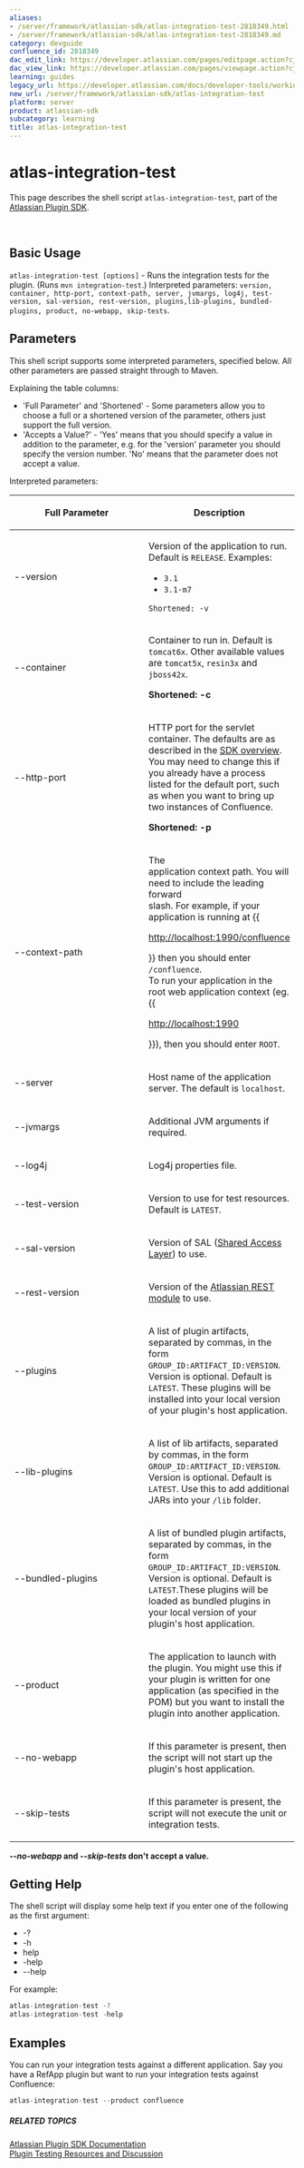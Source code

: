 ```yaml
---
aliases:
- /server/framework/atlassian-sdk/atlas-integration-test-2818349.html
- /server/framework/atlassian-sdk/atlas-integration-test-2818349.md
category: devguide
confluence_id: 2818349
dac_edit_link: https://developer.atlassian.com/pages/editpage.action?cjm=wozere&pageId=2818349
dac_view_link: https://developer.atlassian.com/pages/viewpage.action?cjm=wozere&pageId=2818349
learning: guides
legacy_url: https://developer.atlassian.com/docs/developer-tools/working-with-the-sdk/command-reference/atlas-integration-test
new_url: /server/framework/atlassian-sdk/atlas-integration-test
platform: server
product: atlassian-sdk
subcategory: learning
title: atlas-integration-test
---
```

# atlas-integration-test

This page describes the shell script `atlas-integration-test`, part of the <a href="/pages/createpage.action?spaceKey=DOCS&amp;title=Atlassian+Plugin+SDK+Documentation&amp;linkCreation=true&amp;fromPageId=2818349" class="createlink">Atlassian Plugin SDK</a>.

 

## Basic Usage

`atlas-integration-test [options]` - Runs the integration tests for the plugin. (Runs `mvn integration-test`.) Interpreted parameters: `version, container, http-port, context-path, server, jvmargs, log4j, test-version, sal-version, rest-version, plugins,lib-plugins, bundled-plugins, product, no-webapp, skip-tests`.

## Parameters

This shell script supports some interpreted parameters, specified below. All other parameters are passed straight through to Maven.

Explaining the table columns:

-   'Full Parameter' and 'Shortened' - Some parameters allow you to choose a full or a shortened version of the parameter, others just support the full version.
-   'Accepts a Value?' - 'Yes' means that you should specify a value in addition to the parameter, e.g. for the 'version' parameter you should specify the version number. 'No' means that the parameter does not accept a value.

Interpreted parameters:

<table>
<colgroup>
<col style="width: 50%" />
<col style="width: 50%" />
</colgroup>
<thead>
<tr class="header">
<th><p>Full Parameter</p></th>
<th><p>Description</p></th>
</tr>
</thead>
<tbody>
<tr class="odd">
<td><p>--version</p></td>
<td><p>Version of the application to run. Default is <code>RELEASE</code>. Examples:</p>
<ul>
<li><code>3.1</code></li>
<li><code>3.1-m7</code></li>
</ul>
<p><code>Shortened: -v</code></p></td>
</tr>
<tr class="even">
<td><p>--container</p></td>
<td><p>Container to run in. Default is <code>tomcat6x</code>. Other available values are <code>tomcat5x</code>, <code>resin3x</code> and <code>jboss42x</code>.</p>
<p><strong>Shortened: -c</strong></p></td>
</tr>
<tr class="odd">
<td><p>--http-port</p></td>
<td><p>HTTP port for the servlet container. The defaults are as described in the <a href="/pages/createpage.action?spaceKey=DOCS&amp;title=Atlassian+Plugin+SDK+Documentation&amp;linkCreation=true&amp;fromPageId=2818349" class="createlink">SDK overview</a>. You may need to change this if you already have a process listed for the default port, such as when you want to bring up two instances of Confluence.</p>
<p><strong>Shortened: -p</strong></p></td>
</tr>
<tr class="even">
<td><p>--context-path</p></td>
<td><p>The<br />
application context path. You will need to include the leading forward<br />
slash. For example, if your application is running at {{</p>
<a href="http://localhost:1990/confluence" class="uri external-link">http://localhost:1990/confluence</a>
<p>}} then you should enter <code>/confluence</code>.<br />
To run your application in the root web application context (eg. {{</p>
<a href="http://localhost:1990" class="uri external-link">http://localhost:1990</a>
<p>}}), then you should enter <code>ROOT</code>.</p></td>
</tr>
<tr class="odd">
<td><p>--server</p></td>
<td><p>Host name of the application server. The default is <code>localhost</code>.</p></td>
</tr>
<tr class="even">
<td><p>--jvmargs</p></td>
<td><p>Additional JVM arguments if required.</p></td>
</tr>
<tr class="odd">
<td><p>--log4j</p></td>
<td><p>Log4j properties file.</p></td>
</tr>
<tr class="even">
<td><p>--test-version</p></td>
<td><p>Version to use for test resources. Default is <code>LATEST</code>.</p></td>
</tr>
<tr class="odd">
<td><p>--sal-version</p></td>
<td><p>Version of SAL (<a href="https://developer.atlassian.com/display/SAL">Shared Access Layer</a>) to use.</p></td>
</tr>
<tr class="even">
<td><p>--rest-version</p></td>
<td><p>Version of the <a href="https://developer.atlassian.com/display/REST/REST+Plugin+Module">Atlassian REST module</a> to use.</p></td>
</tr>
<tr class="odd">
<td><p>--plugins</p></td>
<td><p>A list of plugin artifacts, separated by commas, in the form <code>GROUP_ID:ARTIFACT_ID:VERSION</code>. Version is optional. Default is <code>LATEST</code>. These plugins will be installed into your local version of your plugin's host application.</p></td>
</tr>
<tr class="even">
<td><p>--lib-plugins</p></td>
<td><p>A list of lib artifacts, separated by commas, in the form <code>GROUP_ID:ARTIFACT_ID:VERSION</code>. Version is optional. Default is <code>LATEST</code>. Use this to add additional JARs into your <code>/lib</code> folder.</p></td>
</tr>
<tr class="odd">
<td><p>--bundled-plugins</p></td>
<td><p>A list of bundled plugin artifacts, separated by commas, in the form <code>GROUP_ID:ARTIFACT_ID:VERSION</code>. Version is optional. Default is <code>LATEST</code>.These plugins will be loaded as bundled plugins in your local version of your plugin's host application.</p></td>
</tr>
<tr class="even">
<td><p>--product</p></td>
<td><p>The application to launch with the plugin. You might use this if your plugin is written for one application (as specified in the POM) but you want to install the plugin into another application.</p></td>
</tr>
<tr class="odd">
<td><p>--no-webapp</p></td>
<td><p>If this parameter is present, then the script will not start up the plugin's host application.</p></td>
</tr>
<tr class="even">
<td><p>--skip-tests</p></td>
<td><p>If this parameter is present, the script will not execute the unit or integration tests.</p></td>
</tr>
</tbody>
</table>

***--no-webapp* and *--skip-tests* don't accept a value.**

## Getting Help

The shell script will display some help text if you enter one of the following as the first argument:

-   -?
-   -h
-   help
-   -help
-   --help

For example:

``` javascript
atlas-integration-test -?
atlas-integration-test -help
```

## Examples

You can run your integration tests against a different application. Say you have a RefApp plugin but want to run your integration tests against Confluence:

``` javascript
atlas-integration-test --product confluence
```

##### RELATED TOPICS

<a href="/pages/createpage.action?spaceKey=DOCS&amp;title=Atlassian+Plugin+SDK+Documentation&amp;linkCreation=true&amp;fromPageId=2818349" class="createlink">Atlassian Plugin SDK Documentation</a>  
[Plugin Testing Resources and Discussion](https://developer.atlassian.com/pages/viewpage.action?pageId=2818627)


















































































































































































































































































































































































































































































































